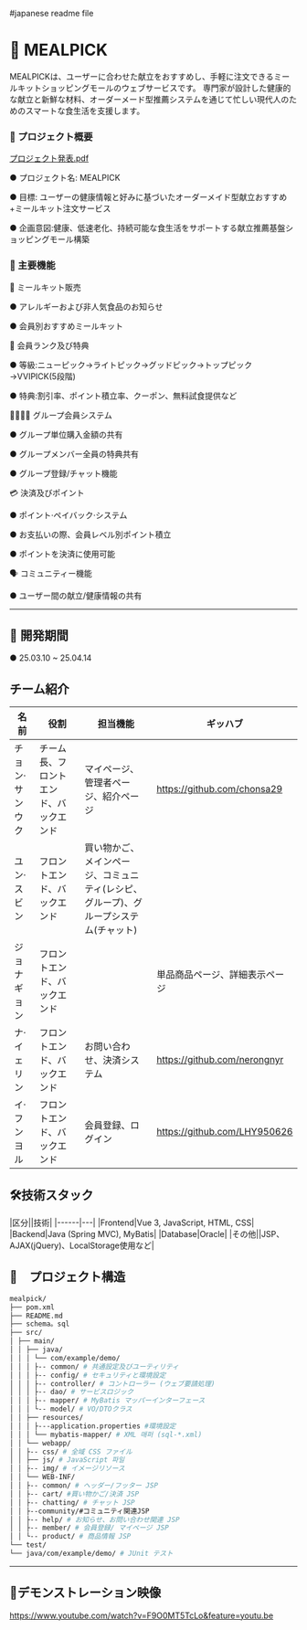 #japanese readme file
# 🥗 MEALPICK

MEALPICKは、ユーザーに合わせた献立をおすすめし、手軽に注文できるミールキットショッピングモールのウェブサービスです。
専門家が設計した健康的な献立と新鮮な材料、オーダーメード型推薦システムを通じて忙しい現代人のためのスマートな食生活を支援します。


### 📌 プロジェクト概要
[プロジェクト発表.pdf](https://github.com/user-attachments/files/20277596/default.pdf)

● プロジェクト名: MEALPICK

● 目標: ユーザーの健康情報と好みに基づいたオーダーメイド型献立おすすめ+ミールキット注文サービス

● 企画意図:健康、低速老化、持続可能な食生活をサポートする献立推薦基盤ショッピングモール構築


### 🔑 主要機能

🍱 ミールキット販売

● アレルギーおよび非人気食品のお知らせ

● 会員別おすすめミールキット


🏅 会員ランク及び特典

● 等級:ニューピック→ライトピック→グッドピック→トップピック→VVIPICK(5段階)

● 特典:割引率、ポイント積立率、クーポン、無料試食提供など


👨‍👩‍👧‍👦 グループ会員システム

● グループ単位購入金額の共有

● グループメンバー全員の特典共有

● グループ登録/チャット機能


💳 決済及びポイント

● ポイント·ペイバック·システム

● お支払いの際、会員レベル別ポイント積立

● ポイントを決済に使用可能


🗣 コミュニティー機能

● ユーザー間の献立/健康情報の共有

---


## 📆 開発期間

● 25.03.10 ~ 25.04.14


## チーム紹介
|名前|役割|担当機能|ギッハブ|
|------|---|---|---|
|チョン·サンウク|チーム長、フロントエンド、バックエンド|マイページ、管理者ページ、紹介ページ|https://github.com/chonsa29 |
|ユン·スビン|フロントエンド、バックエンド|買い物かご、メインページ、コミュニティ(レシピ、グループ)、グループシステム(チャット)||https://github.com/sbsssb |
|ジョナギョン|フロントエンド、バックエンド||単品商品ページ、詳細表示ページ|https://github.com/jonagyeong |
|ナ·イェリン|フロントエンド、バックエンド|お問い合わせ、決済システム|https://github.com/nerongnyr |
|イ·フンヨル|フロントエンド、バックエンド|会員登録、ログイン|https://github.com/LHY950626 |

## 🛠️技術スタック
|区分||技術|
|------|---|
|Frontend|Vue 3, JavaScript, HTML, CSS|
|Backend|Java (Spring MVC), MyBatis|
|Database|Oracle|
|その他||JSP、AJAX(jQuery)、LocalStorage使用など|

## 📂　プロジェクト構造

```bash
mealpick/
├── pom.xml
├── README.md
├── schema。sql
├── src/
│ ├── main/
│ │ ├── java/
│ │ │ └── com/example/demo/
│ │ │ ├-- common/ # 共通設定及びユーティリティ
│ │ │ ├-- config/ # セキュリティと環境設定
│ │ │ ├-- controller/ # コントローラー (ウェブ要請処理)
│ │ │ ├-- dao/ # サービスロジック
│ │ │ ├-- mapper/ # MyBatis マッパーインターフェース
│ │ │ └-- model/ # VO/DTOクラス
│ │ ├── resources/
│ │ │ ├---application.properties #環境設定
│ │ │ └── mybatis-mapper/ # XML 매퍼 (sql-*.xml)
│ │ └── webapp/
│ │ ├-- css/ # 全域 CSS ファイル
│ │ ├── js/ # JavaScript 파일
│ │ ├-- img/ # イメージリソース
│ │ └── WEB-INF/
│ │ ├-- common/ # ヘッダー/フッター JSP
│ │ ├-- cart/ #買い物かご/決済 JSP
│ │ ├-- chatting/ # チャット JSP
│ │ ├--community/#コミュニティ関連JSP
│ │ ├-- help/ # お知らせ、お問い合わせ関連 JSP
│ │ ├-- member/ # 会員登録/ マイページ JSP
│ │ └-- product/ # 商品情報 JSP
└── test/
└── java/com/example/demo/ # JUnit テスト
```

---
## 📸デモンストレーション映像
https://www.youtube.com/watch?v=F9O0MT5TcLo&feature=youtu.be

